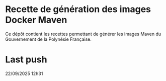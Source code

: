 # Recette de génération des images Docker Maven

Ce dépôt contient les recettes permettant de générer les images Maven du Gouvernement de la Polynésie Française.

# Last push
22/09/2025 12h31